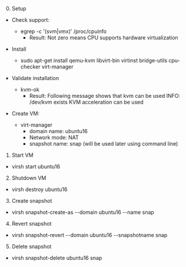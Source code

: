 0. Setup
  - Check support:
    - egrep -c '(svm|vmx)' /proc/cpuinfo
      - Result: Not zero means CPU supports hardware virtualization
  - Install
    - sudo apt-get install qemu-kvm libvirt-bin virtinst bridge-utils cpu-checker virt-manager
  - Validate installation
    - kvm-ok
      - Result: Following message shows that kvm can be used 
        INFO: /dev/kvm exists
        KVM acceleration can be used

  - Create VM:
    - virt-manager
      - domain name: ubuntu16
      - Network mode: NAT
      - snapshot name: snap (will be used later using command line)

1. Start VM
  - virsh start ubuntu16

2. Shutdown VM
  - virsh destroy ubuntu16

3. Create snapshot
  - virsh snapshot-create-as --domain ubuntu16 --name snap

4. Revert snapshot 
  - virsh snapshot-revert --domain ubuntu16 --snapshotname snap

5. Delete snapshot
  - virsh snapshot-delete ubuntu16 snap
